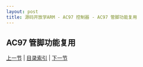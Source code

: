 ```yaml
---
layout: post
title: 源码开放学ARM - AC97 控制器 - AC97 管脚功能复用
---
```


## AC97 管脚功能复用
	


	



[上一节](chp15-1.html)  |  [目录索引](../index.html)  |  [下一节](chp15-3.html)

